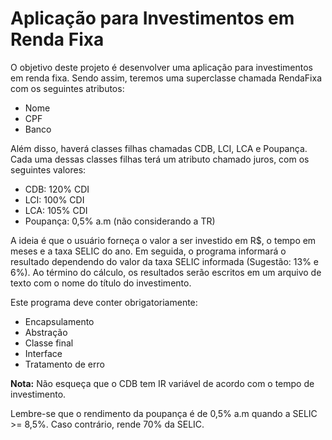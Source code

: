 # Aplicação para Investimentos em Renda Fixa

O objetivo deste projeto é desenvolver uma aplicação para investimentos em renda fixa. Sendo assim, teremos uma superclasse chamada RendaFixa com os seguintes atributos:

- Nome
- CPF
- Banco

Além disso, haverá classes filhas chamadas CDB, LCI, LCA e Poupança. Cada uma dessas classes filhas terá um atributo chamado juros, com os seguintes valores:

- CDB: 120% CDI
- LCI: 100% CDI
- LCA: 105% CDI
- Poupança: 0,5% a.m (não considerando a TR)

A ideia é que o usuário forneça o valor a ser investido em R$, o tempo em meses e a taxa SELIC do ano. Em seguida, o programa informará o resultado dependendo do valor da taxa SELIC informada (Sugestão: 13% e 6%). Ao término do cálculo, os resultados serão escritos em um arquivo de texto com o nome do título do investimento.

Este programa deve conter obrigatoriamente:

- Encapsulamento
- Abstração
- Classe final
- Interface
- Tratamento de erro

**Nota:** Não esqueça que o CDB tem IR variável de acordo com o tempo de investimento.

Lembre-se que o rendimento da poupança é de 0,5% a.m quando a SELIC >= 8,5%. Caso contrário, rende 70% da SELIC.
